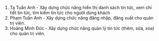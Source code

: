 1. Tạ Tuấn Anh - Xây dựng chức năng hiển thị danh sách tin tức, xem chi tiết tin
tức, tìm kiếm tin tức cho người dùng khách
2. Phạm Tuấn Anh -  Xây dựng chức năng đăng nhập, đăng xuất cho quản trị viên.
3. Hoàng Minh Đức - Xây dựng chức năng quản lý tin tức (thêm, sửa, xóa) cho quản
trị viên.
